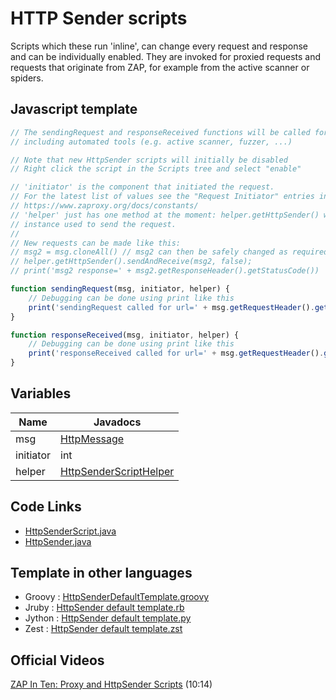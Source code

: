 HTTP Sender scripts
===================

Scripts which these run 'inline', can change every request and response and can be individually enabled. 
They are invoked for proxied requests and requests that originate from ZAP, for example from the active scanner or spiders.

## Javascript template

```javascript
// The sendingRequest and responseReceived functions will be called for all requests/responses sent/received by ZAP, 
// including automated tools (e.g. active scanner, fuzzer, ...)

// Note that new HttpSender scripts will initially be disabled
// Right click the script in the Scripts tree and select "enable"  

// 'initiator' is the component that initiated the request.
// For the latest list of values see the "Request Initiator" entries in the constants documentation:
// https://www.zaproxy.org/docs/constants/
// 'helper' just has one method at the moment: helper.getHttpSender() which returns the HttpSender 
// instance used to send the request.
//
// New requests can be made like this:
// msg2 = msg.cloneAll() // msg2 can then be safely changed as required without affecting msg
// helper.getHttpSender().sendAndReceive(msg2, false);
// print('msg2 response=' + msg2.getResponseHeader().getStatusCode())

function sendingRequest(msg, initiator, helper) {
	// Debugging can be done using print like this
	print('sendingRequest called for url=' + msg.getRequestHeader().getURI().toString())
}

function responseReceived(msg, initiator, helper) {
	// Debugging can be done using print like this
	print('responseReceived called for url=' + msg.getRequestHeader().getURI().toString())
}
```
## Variables
| Name | Javadocs |
| --- | --- |
| msg | [HttpMessage](https://static.javadoc.io/org.zaproxy/zap/latest/org/parosproxy/paros/network/HttpMessage.html) |
| initiator | int |
| helper | [HttpSenderScriptHelper](https://static.javadoc.io/org.zaproxy/zap/latest/org/zaproxy/zap/extension/script/HttpSenderScriptHelper.html) |

## Code Links
* [HttpSenderScript.java](https://github.com/zaproxy/zaproxy/blob/main/zap/src/main/java/org/zaproxy/zap/extension/script/HttpSenderScript.java)
* [HttpSender.java](https://github.com/zaproxy/zaproxy/blob/main/zap/src/main/java/org/parosproxy/paros/network/HttpSender.java)

## Template in other languages

* Groovy : [HttpSenderDefaultTemplate.groovy](https://github.com/zaproxy/zap-extensions/blob/main/addOns/groovy/src/main/zapHomeFiles/scripts/templates/httpsender/HttpSenderDefaultTemplate.groovy)
* Jruby : [HttpSender default template.rb](https://github.com/zaproxy/zap-extensions/blob/main/addOns/jruby/src/main/zapHomeFiles/scripts/templates/httpsender/HttpSender%20default%20template.rb)
* Jython : [HttpSender default template.py](https://github.com/zaproxy/zap-extensions/blob/main/addOns/jython/src/main/zapHomeFiles/scripts/templates/httpsender/HttpSender%20default%20template.py)
* Zest : [HttpSender default template.zst](https://github.com/zaproxy/zap-extensions/blob/main/addOns/zest/src/main/zapHomeFiles/scripts/templates/httpsender/HttpSender%20default%20template.zst)

## Official Videos

[ZAP In Ten: Proxy and HttpSender Scripts](https://play.sonatype.com/watch/4no8EY1iB8RdnQLPFpYi2a) (10:14)
